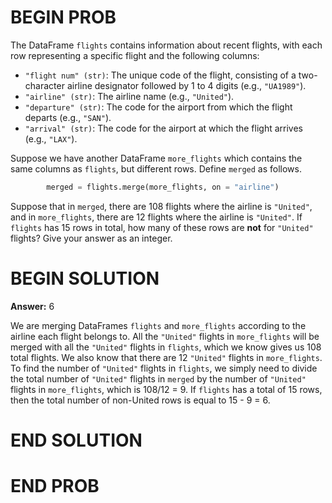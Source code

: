 # BEGIN PROB

The DataFrame `flights` contains information about recent flights, with each row representing a specific flight and the following columns:

- `"flight num" (str)`: The unique code of the flight, consisting of a two-character airline designator followed by 1 to 4 digits (e.g., `"UA1989"`).
- `"airline" (str)`: The airline name (e.g., `"United"`).
- `"departure" (str)`: The code for the airport from which the flight departs (e.g., `"SAN"`).
- `"arrival" (str)`: The code for the airport at which the flight arrives (e.g., `"LAX"`).


Suppose we have another DataFrame `more_flights` which contains the same
columns as `flights`, but different rows. Define `merged` as follows.
```py
        merged = flights.merge(more_flights, on = "airline")
```
Suppose that in `merged`, there are 108 flights where the airline is
`"United"`, and in `more_flights`, there are 12 flights where the
airline is `"United"`. If `flights` has 15 rows in total, how many of
these rows are **not** for `"United"` flights? Give your answer as an
integer.


# BEGIN SOLUTION

**Answer:** 6

We are merging DataFrames `flights` and `more_flights` according to the airline each flight belongs to. All the `"United"` flights in `more_flights` will be merged with all the `"United"` flights in `flights`, which we know gives us 108 total flights. We also know that there are 12 `"United"` flights in `more_flights`. To find the number of `"United"` flights in `flights`, we simply need to divide the total number of `"United"` flights in `merged` by the number of `"United"` flights in `more_flights`, which is 108/12 = 9. If `flights` has a total of 15 rows, then the total number of non-United rows is equal to 15 - 9 = 6.

# END SOLUTION

# END PROB